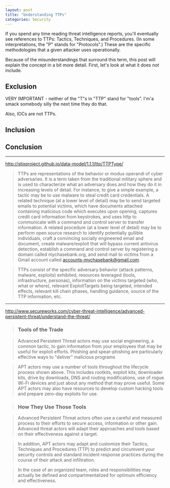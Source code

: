 ```yaml
---
layout: post
title: "Understanding TTPs"
categories: Security
---
```


If you spend any time reading threat intelligence reports, you'll eventually see references to TTPs: Tactics, Techniques, and Procedures. (In some interpretations, the "P" stands for "Protocols".) These are the specific methodologies that a given attacker uses operationally.

Because of the misunderstandings that surround this term, this post will explain the concept in a bit more detail. First, let's look at what it does _not_ include.

## Exclusion

VERY IMPORTANT - neither of the "T"s in "TTP" stand for "tools". I'm'a smack somebody silly the next time they do that.

Also, IOCs are not TTPs.

## Inclusion

## Conclusion

---

http://stixproject.github.io/data-model/1.1.1/ttp/TTPType/

> TTPs are representations of the behavior or modus operandi of cyber adversaries. It is a term taken from the traditional military sphere and is used to characterize what an adversary does and how they do it in increasing levels of detail. For instance, to give a simple example, a tactic may be to use malware to steal credit card credentials. A related technique (at a lower level of detail) may be to send targeted emails to potential victims, which have documents attached containing malicious code which executes upon opening, captures credit card information from keystrokes, and uses http to communicate with a command and control server to transfer information. A related procedure (at a lower level of detail) may be to perform open source research to identify potentially gullible individuals, craft a convincing socially engineered email and document, create malware/exploit that will bypass current antivirus detection, establish a command and control server by registering a domain called mychasebank.org, and send mail to victims from a Gmail account called accounts-mychasebank@gmail.com.

> TTPs consist of the specific adversary behavior (attack patterns, malware, exploits) exhibited, resources leveraged (tools, infrastructure, personas), information on the victims targeted (who, what or where), relevant ExploitTargets being targeted, intended effects, relevant kill chain phases, handling guidance, source of the TTP information, etc.

---
http://www.secureworks.com/cyber-threat-intelligence/advanced-persistent-threat/understand-the-threat/

> ### Tools of the Trade

> Advanced Persistent Threat actors may use social engineering, a common tactic, to gain information from your employees that may be useful for exploit efforts. Phishing and spear-phishing are particularly effective ways to "deliver" malicious programs

> APT actors may use a number of tools throughout the lifecycle process shown above. This includes rootkits, exploit kits, downloader kits, drive by downloads, DNS and routing modifications, use of rogue Wi-Fi devices and just about any method that may prove useful. Some APT actors may also have resources to develop custom hacking tools and prepare zero-day exploits for use.

> ### How They Use Those Tools

> Advanced Persistent Threat actors often use a careful and measured process to their efforts to secure access, information or other gain. Advanced threat actors will adapt their approaches and tools based on their effectiveness against a target.

> In addition, APT actors may adapt and customize their Tactics, Techniques and Procedures (TTP) to predict and circumvent your security controls and standard incident response practices during the course of their attack and infiltration.

> In the case of an organized team, roles and responsibilities may actually be defined and compartmentalized for optimum efficiency and effectiveness.  
